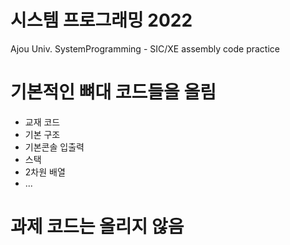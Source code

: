 # 시스템 프로그래밍 2022
Ajou Univ. SystemProgramming - SIC/XE assembly code practice

# 기본적인 뼈대 코드들을 올림
- 교재 코드
- 기본 구조
- 기본콘솔 입출력
- 스택
- 2차원 배열
- ...

# 과제 코드는 올리지 않음
